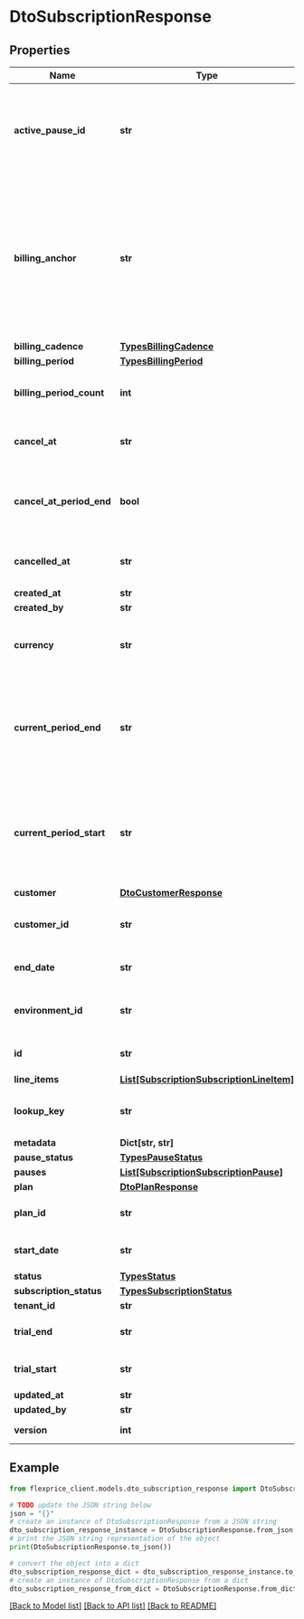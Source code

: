 # DtoSubscriptionResponse


## Properties

Name | Type | Description | Notes
------------ | ------------- | ------------- | -------------
**active_pause_id** | **str** | ActivePauseID references the current active pause configuration This will be null if no pause is active or scheduled | [optional] 
**billing_anchor** | **str** | BillingAnchor is the reference point that aligns future billing cycle dates. It sets the day of week for week intervals, the day of month for month and year intervals, and the month of year for year intervals. The timestamp is in UTC format. | [optional] 
**billing_cadence** | [**TypesBillingCadence**](TypesBillingCadence.md) |  | [optional] 
**billing_period** | [**TypesBillingPeriod**](TypesBillingPeriod.md) |  | [optional] 
**billing_period_count** | **int** | BillingPeriodCount is the total number units of the billing period. | [optional] 
**cancel_at** | **str** | CancelAt is the date the subscription will be canceled | [optional] 
**cancel_at_period_end** | **bool** | CancelAtPeriodEnd is whether the subscription was canceled at the end of the current period | [optional] 
**cancelled_at** | **str** | CanceledAt is the date the subscription was canceled | [optional] 
**created_at** | **str** |  | [optional] 
**created_by** | **str** |  | [optional] 
**currency** | **str** | Currency is the currency of the subscription in lowercase 3 digit ISO codes | [optional] 
**current_period_end** | **str** | CurrentPeriodEnd is the end of the current period that the subscription has been invoiced for. At the end of this period, a new invoice will be created. | [optional] 
**current_period_start** | **str** | CurrentPeriodStart is the end of the current period that the subscription has been invoiced for. At the end of this period, a new invoice will be created. | [optional] 
**customer** | [**DtoCustomerResponse**](DtoCustomerResponse.md) |  | [optional] 
**customer_id** | **str** | CustomerID is the identifier for the customer in our system | [optional] 
**end_date** | **str** | EndDate is the end date of the subscription | [optional] 
**environment_id** | **str** | EnvironmentID is the environment identifier for the subscription | [optional] 
**id** | **str** | ID is the unique identifier for the subscription | [optional] 
**line_items** | [**List[SubscriptionSubscriptionLineItem]**](SubscriptionSubscriptionLineItem.md) |  | [optional] 
**lookup_key** | **str** | LookupKey is the key used to lookup the subscription in our system | [optional] 
**metadata** | **Dict[str, str]** |  | [optional] 
**pause_status** | [**TypesPauseStatus**](TypesPauseStatus.md) |  | [optional] 
**pauses** | [**List[SubscriptionSubscriptionPause]**](SubscriptionSubscriptionPause.md) |  | [optional] 
**plan** | [**DtoPlanResponse**](DtoPlanResponse.md) |  | [optional] 
**plan_id** | **str** | PlanID is the identifier for the plan in our system | [optional] 
**start_date** | **str** | StartDate is the start date of the subscription | [optional] 
**status** | [**TypesStatus**](TypesStatus.md) |  | [optional] 
**subscription_status** | [**TypesSubscriptionStatus**](TypesSubscriptionStatus.md) |  | [optional] 
**tenant_id** | **str** |  | [optional] 
**trial_end** | **str** | TrialEnd is the end date of the trial period | [optional] 
**trial_start** | **str** | TrialStart is the start date of the trial period | [optional] 
**updated_at** | **str** |  | [optional] 
**updated_by** | **str** |  | [optional] 
**version** | **int** | Version is used for optimistic locking | [optional] 

## Example

```python
from flexprice_client.models.dto_subscription_response import DtoSubscriptionResponse

# TODO update the JSON string below
json = "{}"
# create an instance of DtoSubscriptionResponse from a JSON string
dto_subscription_response_instance = DtoSubscriptionResponse.from_json(json)
# print the JSON string representation of the object
print(DtoSubscriptionResponse.to_json())

# convert the object into a dict
dto_subscription_response_dict = dto_subscription_response_instance.to_dict()
# create an instance of DtoSubscriptionResponse from a dict
dto_subscription_response_from_dict = DtoSubscriptionResponse.from_dict(dto_subscription_response_dict)
```
[[Back to Model list]](../README.md#documentation-for-models) [[Back to API list]](../README.md#documentation-for-api-endpoints) [[Back to README]](../README.md)


